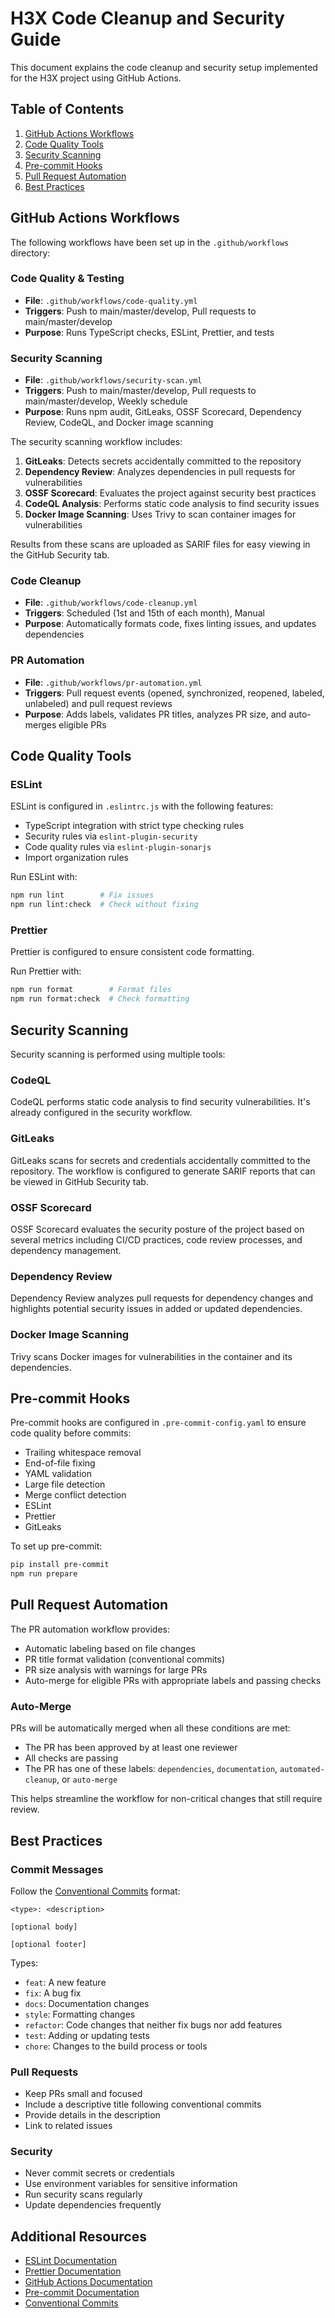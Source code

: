 # H3X Code Cleanup and Security Guide

This document explains the code cleanup and security setup implemented for the H3X project using GitHub Actions.

## Table of Contents

1. [GitHub Actions Workflows](#github-actions-workflows)
2. [Code Quality Tools](#code-quality-tools)
3. [Security Scanning](#security-scanning)
4. [Pre-commit Hooks](#pre-commit-hooks)
5. [Pull Request Automation](#pull-request-automation)
6. [Best Practices](#best-practices)

## GitHub Actions Workflows

The following workflows have been set up in the `.github/workflows` directory:

### Code Quality & Testing

- **File**: `.github/workflows/code-quality.yml`
- **Triggers**: Push to main/master/develop, Pull requests to main/master/develop
- **Purpose**: Runs TypeScript checks, ESLint, Prettier, and tests

### Security Scanning

- **File**: `.github/workflows/security-scan.yml`
- **Triggers**: Push to main/master/develop, Pull requests to main/master/develop, Weekly schedule
- **Purpose**: Runs npm audit, GitLeaks, OSSF Scorecard, Dependency Review, CodeQL, and Docker image scanning

The security scanning workflow includes:

1. **GitLeaks**: Detects secrets accidentally committed to the repository
2. **Dependency Review**: Analyzes dependencies in pull requests for vulnerabilities
3. **OSSF Scorecard**: Evaluates the project against security best practices
4. **CodeQL Analysis**: Performs static code analysis to find security issues
5. **Docker Image Scanning**: Uses Trivy to scan container images for vulnerabilities

Results from these scans are uploaded as SARIF files for easy viewing in the GitHub Security tab.

### Code Cleanup

- **File**: `.github/workflows/code-cleanup.yml`
- **Triggers**: Scheduled (1st and 15th of each month), Manual
- **Purpose**: Automatically formats code, fixes linting issues, and updates dependencies

### PR Automation

- **File**: `.github/workflows/pr-automation.yml`
- **Triggers**: Pull request events (opened, synchronized, reopened, labeled, unlabeled) and pull request reviews
- **Purpose**: Adds labels, validates PR titles, analyzes PR size, and auto-merges eligible PRs

## Code Quality Tools

### ESLint

ESLint is configured in `.eslintrc.js` with the following features:
- TypeScript integration with strict type checking rules
- Security rules via `eslint-plugin-security`
- Code quality rules via `eslint-plugin-sonarjs`
- Import organization rules

Run ESLint with:
```bash
npm run lint        # Fix issues
npm run lint:check  # Check without fixing
```

### Prettier

Prettier is configured to ensure consistent code formatting.

Run Prettier with:
```bash
npm run format        # Format files
npm run format:check  # Check formatting
```

## Security Scanning

Security scanning is performed using multiple tools:

### CodeQL

CodeQL performs static code analysis to find security vulnerabilities. It's already configured in the security workflow.

### GitLeaks

GitLeaks scans for secrets and credentials accidentally committed to the repository. The workflow is configured to generate SARIF reports that can be viewed in GitHub Security tab.

### OSSF Scorecard

OSSF Scorecard evaluates the security posture of the project based on several metrics including CI/CD practices, code review processes, and dependency management.

### Dependency Review

Dependency Review analyzes pull requests for dependency changes and highlights potential security issues in added or updated dependencies.

### Docker Image Scanning

Trivy scans Docker images for vulnerabilities in the container and its dependencies.

## Pre-commit Hooks

Pre-commit hooks are configured in `.pre-commit-config.yaml` to ensure code quality before commits:

- Trailing whitespace removal
- End-of-file fixing
- YAML validation
- Large file detection
- Merge conflict detection
- ESLint
- Prettier
- GitLeaks

To set up pre-commit:

```bash
pip install pre-commit
npm run prepare
```

## Pull Request Automation

The PR automation workflow provides:

- Automatic labeling based on file changes
- PR title format validation (conventional commits)
- PR size analysis with warnings for large PRs
- Auto-merge for eligible PRs with appropriate labels and passing checks

### Auto-Merge

PRs will be automatically merged when all these conditions are met:
- The PR has been approved by at least one reviewer
- All checks are passing
- The PR has one of these labels: `dependencies`, `documentation`, `automated-cleanup`, or `auto-merge`

This helps streamline the workflow for non-critical changes that still require review.

## Best Practices

### Commit Messages

Follow the [Conventional Commits](https://www.conventionalcommits.org/) format:

```
<type>: <description>

[optional body]

[optional footer]
```

Types:
- `feat`: A new feature
- `fix`: A bug fix
- `docs`: Documentation changes
- `style`: Formatting changes
- `refactor`: Code changes that neither fix bugs nor add features
- `test`: Adding or updating tests
- `chore`: Changes to the build process or tools

### Pull Requests

- Keep PRs small and focused
- Include a descriptive title following conventional commits
- Provide details in the description
- Link to related issues

### Security

- Never commit secrets or credentials
- Use environment variables for sensitive information
- Run security scans regularly
- Update dependencies frequently

## Additional Resources

- [ESLint Documentation](https://eslint.org/docs/user-guide/)
- [Prettier Documentation](https://prettier.io/docs/en/index.html)
- [GitHub Actions Documentation](https://docs.github.com/en/actions)
- [Pre-commit Documentation](https://pre-commit.com/)
- [Conventional Commits](https://www.conventionalcommits.org/)
